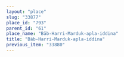 ```yaml
---
layout: "place"
slug: "33877"
place_id: "793"
parent_id: "61"
place_name: "Bāb-Harri-Marduk-apla-iddina"
title: "Bāb-Harri-Marduk-apla-iddina"
previous_item: "33880"
---
```

